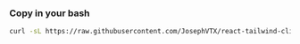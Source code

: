 
<h3>Copy in your bash</h3>

```sh
curl -sL https://raw.githubusercontent.com/JosephVTX/react-tailwind-cli/main/install.sh > install.sh && chmod +x install.sh && ./install.sh
```
